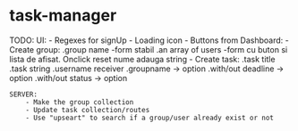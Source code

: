 # task-manager

TODO: 
	UI:
		- Regexes for signUp
		- Loading icon
		- Buttons from Dashboard: 
			- Create group: 
				.group name -form stabil
				.an array of users -form cu buton si lista de afisat. Onclick reset nume adauga string
			- Create task:
				.task title
				.task string
				.username receiver
				.groupname -> option
				.with/out deadline -> option
				.with/out status -> option

	SERVER:
		- Make the group collection
		- Update task collection/routes
		- Use "upseart" to search if a group/user already exist or not
